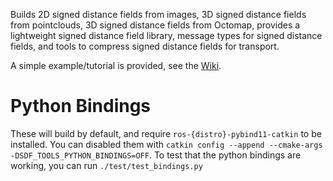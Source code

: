 Builds 2D signed distance fields from images, 3D signed distance fields from pointclouds, 3D signed distance fields from Octomap, provides a lightweight signed distance field library, message types for signed distance fields, and tools to compress signed distance fields for transport.

A simple example/tutorial is provided, see the [Wiki](https://github.com/UM-ARM-Lab/sdf_tools/wiki).

# Python Bindings

These will build by default, and require `ros-{distro}-pybind11-catkin` to be installed. You can disabled them with `catkin config --append --cmake-args -DSDF_TOOLS_PYTHON_BINDINGS=OFF`.
To test that the python bindings are working, you can run `./test/test_bindings.py`

